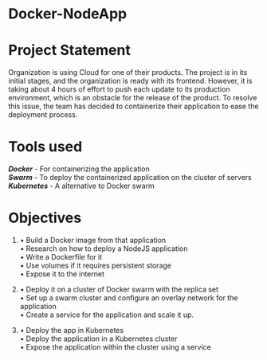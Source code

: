 # Docker-NodeApp

# Project Statement
Organization is using Cloud for one of their products. The project is in its initial stages, and 
the organization is ready with its frontend. However, it is taking about 4 hours of effort to push 
each update to its production environment, which is an obstacle for the release of the product. 
To resolve this issue, the team has decided to containerize their application to ease the 
deployment process.

# Tools used

***Docker*** - For containerizing the application \
***Swarm*** - To deploy the containerized application on the cluster of servers \
***Kubernetes*** - A alternative to Docker swarm

# Objectives

1.  • Build a Docker image from that application \
    • Research on how to deploy a NodeJS application \
    • Write a Dockerfile for it \
    • Use volumes if it requires persistent storage \
    • Expose it to the internet

2.  • Deploy it on a cluster of Docker swarm with the replica set \
    • Set up a swarm cluster and configure an overlay network for the application \
    • Create a service for the application and scale it up.

3.  •  Deploy the app in Kubernetes \
    • Deploy the application in a Kubernetes cluster \
    • Expose the application within the cluster using a service